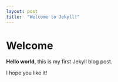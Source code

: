 ```yaml
---
layout: post
title:  "Welcome to Jekyll!"
---
```


# Welcome

**Hello world**, this is my first Jekyll blog post.

I hope you like it!
